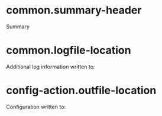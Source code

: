# common.summary-header

Summary

# common.logfile-location

Additional log information written to:

# config-action.outfile-location

Configuration written to:
